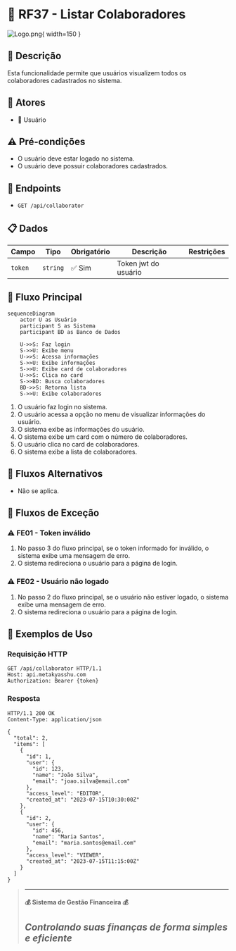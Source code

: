 # 👥 RF37 - Listar Colaboradores 

![Logo.png](Logo.png){ width=150 }

## 📝 Descrição

Esta funcionalidade permite que usuários visualizem todos os colaboradores cadastrados no sistema.

## 👥 Atores

- 👤 Usuário

## ⚠️ Pré-condições

- O usuário deve estar logado no sistema.
- O usuário deve possuir colaboradores cadastrados.

## 🔌 Endpoints

- `GET /api/collaborator`

## 📋 Dados

| Campo   | Tipo     | Obrigatório | Descrição            | Restrições |
|---------|----------|-------------|----------------------|------------|
| `token` | `string` | ✅ Sim      | Token jwt do usuário |            |

## 🔄 Fluxo Principal

```mermaid
sequenceDiagram
    actor U as Usuário
    participant S as Sistema
    participant BD as Banco de Dados
    
    U->>S: Faz login
    S->>U: Exibe menu
    U->>S: Acessa informações
    S->>U: Exibe informações
    S->>U: Exibe card de colaboradores
    U->>S: Clica no card
    S->>BD: Busca colaboradores
    BD->>S: Retorna lista
    S->>U: Exibe colaboradores
```

1. O usuário faz login no sistema.
2. O usuário acessa a opção no menu de visualizar informações do usuário.
3. O sistema exibe as informações do usuário.
4. O sistema exibe um card com o número de colaboradores.
5. O usuário clica no card de colaboradores.
6. O sistema exibe a lista de colaboradores.

## 🔀 Fluxos Alternativos

- Não se aplica.

## 🚫 Fluxos de Exceção

### ⚠️ FE01 - Token inválido
1. No passo 3 do fluxo principal, se o token informado for inválido, o sistema exibe uma mensagem de erro.
2. O sistema redireciona o usuário para a página de login.

### ⚠️ FE02 - Usuário não logado
1. No passo 2 do fluxo principal, se o usuário não estiver logado, o sistema exibe uma mensagem de erro.
2. O sistema redireciona o usuário para a página de login.

## 🧪 Exemplos de Uso

### Requisição HTTP
```http
GET /api/collaborator HTTP/1.1
Host: api.metakyasshu.com
Authorization: Bearer {token}
```

### Resposta
```http
HTTP/1.1 200 OK
Content-Type: application/json

{
  "total": 2,
  "items": [
    {
      "id": 1,
      "user": {
        "id": 123,
        "name": "João Silva",
        "email": "joao.silva@email.com"
      },
      "access_level": "EDITOR",
      "created_at": "2023-07-15T10:30:00Z"
    },
    {
      "id": 2,
      "user": {
        "id": 456,
        "name": "Maria Santos",
        "email": "maria.santos@email.com"
      },
      "access_level": "VIEWER",
      "created_at": "2023-07-15T11:15:00Z"
    }
  ]
}
```

> ---------------------------------------------------------------------------
> #### 💰 Sistema de Gestão Financeira 💰
> ***Controlando suas finanças de forma simples e eficiente***
> ---------------------------------------------------------------------------
